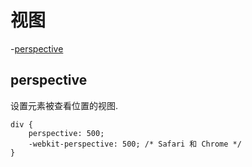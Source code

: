 # 视图

-[perspective](#perspective)

## perspective

设置元素被查看位置的视图.   

```
div {
	perspective: 500;
	-webkit-perspective: 500; /* Safari 和 Chrome */
}
```